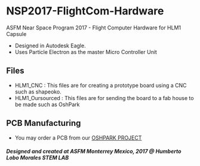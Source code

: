 # NSP2017-FlightCom-Hardware 
ASFM Near Space Program 2017 - Flight Computer Hardware for HLM1 Capsule

- Designed in Autodesk Eagle.
- Uses Particle Electron as the master Micro Controller Unit

## Files
* HLM1_CNC : 
	This files are for creating a prototype board using a CNC such as shapeoko.
* HLM1_Oursourced : 
	This files are for sending the board to a fab house to be made such as OshPark

## PCB Manufacturing
* You may order a PCB from our [OSHPARK PROJECT](https://www.oshpark.com/projects/XPm0Xe82)


##### Designed and created at ASFM Monterrey Mexico, 2017 @ Humberto Lobo Morales STEM LAB


